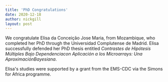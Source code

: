 ```yaml
---
title: 'PhD Congratulations'
date: 2020-12-18
author: nickgill
layout: post
---
```


We congratulate Elisa da Conceição Jose Maria, from Mozambique, who completed her PhD through the Universidad Complutense de Madrid. Elisa successfully defended her PhD thesis entitled *Contrastes de Hipótesis Múltiples Bajo Dependenciacon Aplicación a los Microarrays: Una AproximaciónBayesiana*.

Elisa's studies were supported by a grant from the EMS-CDC via the Simons for Africa programme.

